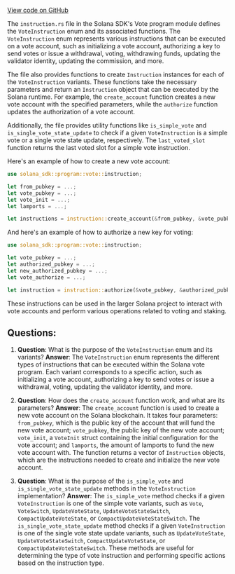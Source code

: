 [View code on GitHub](https://github.com/solana-labs/solana/blob/master/sdk/program/src/vote/instruction.rs)

The `instruction.rs` file in the Solana SDK's Vote program module defines the `VoteInstruction` enum and its associated functions. The `VoteInstruction` enum represents various instructions that can be executed on a vote account, such as initializing a vote account, authorizing a key to send votes or issue a withdrawal, voting, withdrawing funds, updating the validator identity, updating the commission, and more.

The file also provides functions to create `Instruction` instances for each of the `VoteInstruction` variants. These functions take the necessary parameters and return an `Instruction` object that can be executed by the Solana runtime. For example, the `create_account` function creates a new vote account with the specified parameters, while the `authorize` function updates the authorization of a vote account.

Additionally, the file provides utility functions like `is_simple_vote` and `is_single_vote_state_update` to check if a given `VoteInstruction` is a simple vote or a single vote state update, respectively. The `last_voted_slot` function returns the last voted slot for a simple vote instruction.

Here's an example of how to create a new vote account:

```rust
use solana_sdk::program::vote::instruction;

let from_pubkey = ...;
let vote_pubkey = ...;
let vote_init = ...;
let lamports = ...;

let instructions = instruction::create_account(&from_pubkey, &vote_pubkey, &vote_init, lamports);
```

And here's an example of how to authorize a new key for voting:

```rust
use solana_sdk::program::vote::instruction;

let vote_pubkey = ...;
let authorized_pubkey = ...;
let new_authorized_pubkey = ...;
let vote_authorize = ...;

let instruction = instruction::authorize(&vote_pubkey, &authorized_pubkey, &new_authorized_pubkey, vote_authorize);
```

These instructions can be used in the larger Solana project to interact with vote accounts and perform various operations related to voting and staking.
## Questions: 
 1. **Question**: What is the purpose of the `VoteInstruction` enum and its variants?
   **Answer**: The `VoteInstruction` enum represents the different types of instructions that can be executed within the Solana vote program. Each variant corresponds to a specific action, such as initializing a vote account, authorizing a key to send votes or issue a withdrawal, voting, updating the validator identity, and more.

2. **Question**: How does the `create_account` function work, and what are its parameters?
   **Answer**: The `create_account` function is used to create a new vote account on the Solana blockchain. It takes four parameters: `from_pubkey`, which is the public key of the account that will fund the new vote account; `vote_pubkey`, the public key of the new vote account; `vote_init`, a `VoteInit` struct containing the initial configuration for the vote account; and `lamports`, the amount of lamports to fund the new vote account with. The function returns a vector of `Instruction` objects, which are the instructions needed to create and initialize the new vote account.

3. **Question**: What is the purpose of the `is_simple_vote` and `is_single_vote_state_update` methods in the `VoteInstruction` implementation?
   **Answer**: The `is_simple_vote` method checks if a given `VoteInstruction` is one of the simple vote variants, such as `Vote`, `VoteSwitch`, `UpdateVoteState`, `UpdateVoteStateSwitch`, `CompactUpdateVoteState`, or `CompactUpdateVoteStateSwitch`. The `is_single_vote_state_update` method checks if a given `VoteInstruction` is one of the single vote state update variants, such as `UpdateVoteState`, `UpdateVoteStateSwitch`, `CompactUpdateVoteState`, or `CompactUpdateVoteStateSwitch`. These methods are useful for determining the type of vote instruction and performing specific actions based on the instruction type.